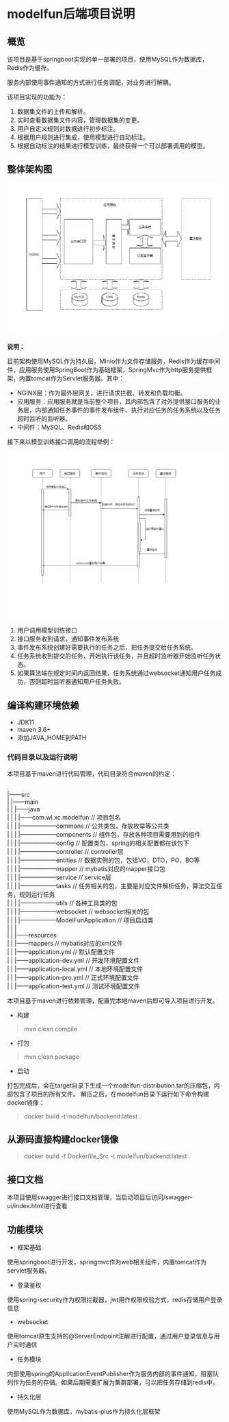# modelfun后端项目说明

## 概览

该项目是基于springboot实现的单一部署的项目，使用MySQL作为数据库，Redis作为缓存。

服务内部使用事件通知的方式进行任务调配，对业务进行解耦。

该项目实现的功能为：

1. 数据集文件的上传和解析。
2. 实时查看数据集文件内容，管理数据集的变更。
3. 用户自定义规则对数据进行初步标注。
4. 根据用户规则进行集成，使用模型进行自动标注。
5. 根据自动标注的结果进行模型训练，最终获得一个可以部署调用的模型。

## 整体架构图

![modelfun系统架构](./doc/modelfun系统架构.png)

**说明：**

目前架构使用MySQL作为持久层，Minio作为文件存储服务，Redis作为缓存中间件，应用服务使用SpringBoot作为基础框架，SpringMvc作为http服务提供框架，内置tomcat作为Servlet服务器。其中：

- NGINX层：作为最外层网关，进行请求拦截、转发和负载均衡。
- 应用服务：应用服务就是当前整个项目，其内部包含了对外提供接口服务的业务层，内部通知任务事件的事件发布组件、执行对应任务的任务系统以及任务超时监听的监听器。
- 中间件：MySQL、Redis和OSS

接下来以模型训练接口调用的流程举例：

![接口调用时序图](./doc/接口调用时序图.png)

1. 用户调用模型训练接口
2. 接口服务收到请求，通知事件发布系统
3. 事件发布系统创建好需要执行的任务之后，把任务提交给任务系统。
4. 任务系统收到提交的任务，开始执行该任务，并且超时监听器开始监听任务状态。
5. 如果算法端在规定时间内返回结果，任务系统通过websocket通知用户任务成功，否则超时监听器通知用户任务失败。

## 编译构建环境依赖

- JDK11
- maven 3.6+
- 添加JAVA_HOME到PATH

### 代码目录以及运行说明

本项目基于maven进行代码管理，代码目录符合maven的约定：

.<br>
|——src<br>
|       |——main<br>
|       |        |——java<br>
|       |        |       |——com.wl.xc.modelfun				             // 项目包名<br>
|       |        |                          |——————commons           // 公共类包，存放枚举等公共类<br>
|       |        |                          |——————components      //  组件包，存放各种项目需要用到的组件<br>
|       |        |                          |——————config                // 配置类包，spring的相关配置都在该包下<br>
|       |        |                          |——————controller          // controller层<br>
|       |        |                          |——————entities             // 数据实例的包，包括VO，DTO，PO，BO等<br>
|       |        |                          |——————mapper            // mybatis对应的mapper接口包<br>
|       |        |                          |——————service             // service层<br>
|       |        |                          |——————tasks                // 任务相关的包，主要是对应文件解析任务，算法交互任务，规则运行任务<br>
|       |        |                          |——————utils                  // 各种工具类的包<br>
|       |        |                          |——————websocket       // websocket相关的包<br>
|       |        |                          |——————ModelFunApplication     // 项目启动类<br>
|       |        | <br>
|       |        |——resources<br>
|       |                |——mappers                      //  mybatis对应的xml文件<br>
|       |                |——application.yml            // 默认配置文件<br>
|       |                |——application-dev.yml      // 开发环境配置文件<br>
|       |                |——application-local.yml      // 本地环境配置文件<br>
|       |                |——application-pro.yml      // 正式环境配置文件<br>
|       |                |——application-test.yml      // 测试环境配置文件<br>

本项目基于maven进行依赖管理，配置完本地maven后即可导入项目进行开发。

- 构建

> mvn clean compile

- 打包

> mvn clean package

- 启动

打包完成后，会在target目录下生成一个modelfun-distribution.tar的压缩包，内部包含了项目的所有文件。
解压之后，在modelfun目录下运行如下命令构建docker镜像：

> docker build -t modelfun/backend:latest .

## 从源码直接构建docker镜像

> docker build -f Dockerfile_Src -t modelfun/backend:latest .

## 接口文档

本项目使用swagger进行接口文档管理，当启动项目后访问/swagger-ui/index.html进行查看

## 功能模块

- 框架基础

使用springboot进行开发，springmvc作为web相关组件，内置tomcat作为servlet服务器。

- 登录鉴权

使用spring-security作为权限拦截器，jwt用作权限校验方式，redis存储用户登录信息

- websocket

使用tomcat原生支持的@ServerEndpoint注解进行配置，通过用户登录信息与用户实时通信

- 任务模块

内部使用spring的ApplicationEventPublisher作为服务内部的事件通知，阻塞队列作为任务的存储。如果后期需要扩展为集群部署，可以把任务存储到redis中，

- 持久化层

使用MySQL作为数据库，mybatis-plus作为持久化层框架